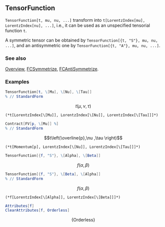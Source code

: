 ## TensorFunction

`TensorFunction[t, mu, nu, ...]` transform into `t[LorentzIndex[mu], LorentzIndex[nu], ...]`, i.e., it can be used as an unspecified tensorial function `t`.

A symmetric tensor can be obtained by `TensorFunction[{t, "S"}, mu, nu, ...]`, and an antisymmetric one by `TensorFunction[{t, "A"}, mu, nu, ...]`.

### See also

[Overview](Extra/FeynCalc.md), [FCSymmetrize](FCSymmetrize.md), [FCAntiSymmetrize](FCAntiSymmetrize.md).

### Examples

```mathematica
TensorFunction[t, \[Mu], \[Nu], \[Tau]]
% // StandardForm
```

$$t(\mu ,\nu ,\tau )$$

```
(*t[LorentzIndex[\[Mu]], LorentzIndex[\[Nu]], LorentzIndex[\[Tau]]]*)
```

```mathematica
Contract[FV[p, \[Mu]] %]
% // StandardForm
```

$$t\left(\overline{p},\nu ,\tau \right)$$

```
(*t[Momentum[p], LorentzIndex[\[Nu]], LorentzIndex[\[Tau]]]*)
```

```mathematica
TensorFunction[{f, "S"}, \[Alpha], \[Beta]]
```

$$f(\alpha ,\beta )$$

```mathematica
TensorFunction[{f, "S"}, \[Beta], \[Alpha]]
% // StandardForm
```

$$f(\alpha ,\beta )$$

```
(*f[LorentzIndex[\[Alpha]], LorentzIndex[\[Beta]]]*)
```

```mathematica
Attributes[f]
ClearAttributes[f, Orderless]
```

$$\{\text{Orderless}\}$$
